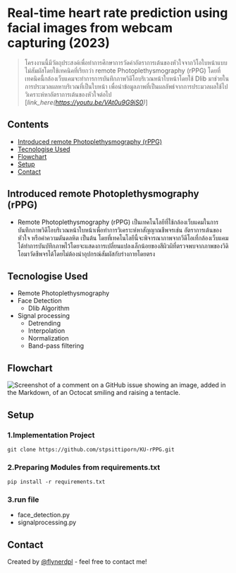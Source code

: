 # Real-time heart rate prediction using facial images from webcam capturing (2023)
> โครงงานนี้มีวัตถุประสงค์เพื่อทำการศึกษาการวัดค่าอัตราการเต้นของหัวใจจากวิโอใบหน้าแบบไม่สัมผัสโดยใช้เทคนิคที่เรียกว่า remote Photoplethysmography (rPPG)  โดยที่เทคนิคนี้กล้องเว็บแคมจะทำการการบันทึกภาพวิดีโอบริเวณหน้าใบหน้าโดยใช้ Dlib มาช่วยในการประมวลผลหาบริเวณที่เป็นใบหน้า เพื่อนำข้อมูลภาพที่เป็นผลลัพธ์จากการประมวลผลใช้ไปวิเคราะห์หาอัตราการเต้นของหัวใจต่อไป
> [_link_here(https://youtu.be/VAt0u9G9iS0)_] 

## Contents
* [Introduced remote Photoplethysmography (rPPG)](#introduced-remote-photoplethysmography-rppg)
* [Tecnologise Used](#tecnologise-used)
* [Flowchart](#flowchart)
* [Setup](#setup)
* [Contact](#contact)
 


## Introduced remote Photoplethysmography (rPPG) 
- Remote Photoplethysmography (rPPG) เป็นเทคโนโลยีที่ใช้กล้องเว็บแคมในการบันทึกภาพวิดีโอบริเวณหน้าใบหน้าเพื่อทำการวิเคราะห์หาสัญญาณชีพจรเช่น อัตราการเต้นของหัวใจ หรือค่าความดันดลหิต เป็นต้น โดยที่เทคโนโลยีนี้จะพิจารณาภาพจากวีดีโอเที่กล้องเว็บแคมได้ทำการบันบัทึกภาพไว้โดยจะแสดงการเปลี่ยนแปลงเล็กน้อยของสีผิวผิที่ตรวจพบจากภาพของวิดิโอมาวัดชีพจรได้โดยไม่ต้องนำอุปกรณ์สัมผัสกับร่างกายโดยตรง


## Tecnologise Used
- Remote Photoplethysmography 
- Face Detection
    - Dlib Algorithm 
- Signal processing
    - Detrending
    - Interpolation
    - Normalization
    - Band-pass filtering
 
## Flowchart
![Screenshot of a comment on a GitHub issue showing an image, added in the Markdown, of an Octocat smiling and raising a tentacle.](https://github.com/stpsittiporn/KU-rPPG/blob/stp/2023/img/Picture3.png)


## Setup
### 1.Implementation Project
```
git clone https://github.com/stpsittiporn/KU-rPPG.git
```
### 2.Preparing Modules from requirements.txt
```
pip install -r requirements.txt
```
### 3.run file
- face_detection.py
- signalprocessing.py

## Contact
Created by [@flynerdpl](https://www.flynerd.pl/) - feel free to contact me!


<!-- Optional -->
<!-- ## License -->
<!-- This project is open source and available under the [... License](). -->

<!-- You don't have to include all sections - just the one's relevant to your project -->
